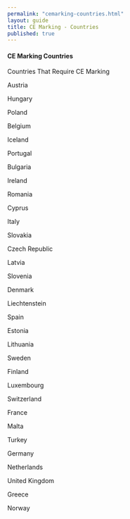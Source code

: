 ```yaml
---
permalink: "cemarking-countries.html"
layout: guide
title: CE Marking - Countries
published: true
---
```


<h4>CE Marking Countries</h4>

Countries That Require CE Marking

Austria

Hungary

Poland

Belgium

Iceland

Portugal

Bulgaria

Ireland

Romania

Cyprus

Italy

Slovakia

Czech Republic

Latvia

Slovenia

Denmark

Liechtenstein

Spain

Estonia

Lithuania

Sweden

Finland

Luxembourg

Switzerland

France

Malta

Turkey

Germany

Netherlands

United Kingdom

Greece

Norway

 
